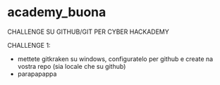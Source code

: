 # academy_buona
CHALLENGE SU GITHUB/GIT PER CYBER HACKADEMY

CHALLENGE 1: 
- mettete gitkraken su windows, configuratelo per github e create na vostra repo (sia locale che su github)
- parapapappa
